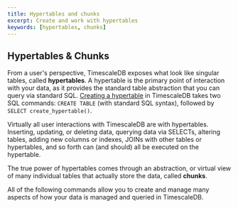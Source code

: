 ```yaml
---
title: Hypertables and chunks
excerpt: Create and work with hypertables
keywords: [hypertables, chunks]
---
```


## Hypertables & Chunks

From a user's perspective, TimescaleDB exposes what look like singular tables,
called **hypertables**. A hypertable is the primary point of interaction
with your data, as it provides the standard table abstraction that you can query
via standard SQL.  [Creating a hypertable](/hypertable/create_hypertable) in TimescaleDB takes two 
SQL commands: `CREATE TABLE` (with standard SQL syntax),
followed by `SELECT create_hypertable()`.

Virtually all user interactions with TimescaleDB are with hypertables.
Inserting, updating, or deleting data, querying data via SELECTs, altering
tables, adding new columns or indexes, JOINs with other tables or hypertables,
and so forth can (and should) all be executed on the hypertable.

The true power of hypertables comes through an abstraction, or virtual view of
many individual tables that actually store the data, called **chunks**.

All of the following commands allow you to create and manage many aspects of how
your data is managed and queried in TimescaleDB.
